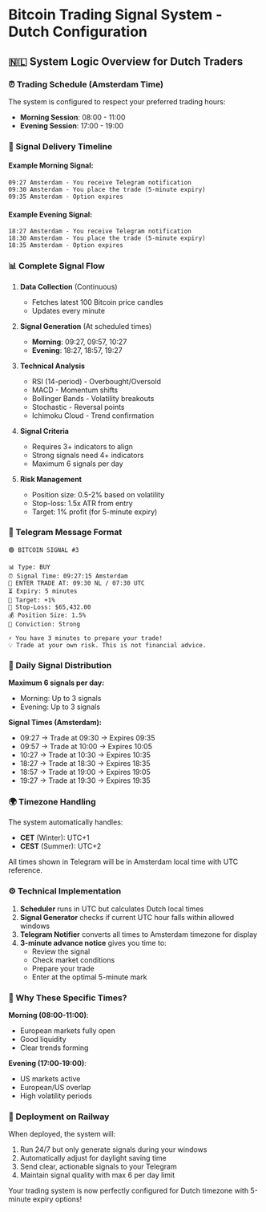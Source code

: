 # Bitcoin Trading Signal System - Dutch Configuration

## 🇳🇱 System Logic Overview for Dutch Traders

### ⏰ Trading Schedule (Amsterdam Time)
The system is configured to respect your preferred trading hours:
- **Morning Session**: 08:00 - 11:00
- **Evening Session**: 17:00 - 19:00

### 📱 Signal Delivery Timeline

#### Example Morning Signal:
```
09:27 Amsterdam - You receive Telegram notification
09:30 Amsterdam - You place the trade (5-minute expiry)
09:35 Amsterdam - Option expires
```

#### Example Evening Signal:
```
18:27 Amsterdam - You receive Telegram notification
18:30 Amsterdam - You place the trade (5-minute expiry)
18:35 Amsterdam - Option expires
```

### 📊 Complete Signal Flow

1. **Data Collection** (Continuous)
   - Fetches latest 100 Bitcoin price candles
   - Updates every minute

2. **Signal Generation** (At scheduled times)
   - **Morning**: 09:27, 09:57, 10:27
   - **Evening**: 18:27, 18:57, 19:27
   
3. **Technical Analysis**
   - RSI (14-period) - Overbought/Oversold
   - MACD - Momentum shifts
   - Bollinger Bands - Volatility breakouts
   - Stochastic - Reversal points
   - Ichimoku Cloud - Trend confirmation

4. **Signal Criteria**
   - Requires 3+ indicators to align
   - Strong signals need 4+ indicators
   - Maximum 6 signals per day

5. **Risk Management**
   - Position size: 0.5-2% based on volatility
   - Stop-loss: 1.5x ATR from entry
   - Target: 1% profit (for 5-minute expiry)

### 💬 Telegram Message Format

```
🟢 BITCOIN SIGNAL #3

📊 Type: BUY
⏰ Signal Time: 09:27:15 Amsterdam
🚀 ENTER TRADE AT: 09:30 NL / 07:30 UTC
⏳ Expiry: 5 minutes
🎯 Target: +1%
🛑 Stop-Loss: $65,432.00
💰 Position Size: 1.5%
💪 Conviction: Strong

⚡ You have 3 minutes to prepare your trade!
💡 Trade at your own risk. This is not financial advice.
```

### 🔄 Daily Signal Distribution

**Maximum 6 signals per day:**
- Morning: Up to 3 signals
- Evening: Up to 3 signals

**Signal Times (Amsterdam):**
- 09:27 → Trade at 09:30 → Expires 09:35
- 09:57 → Trade at 10:00 → Expires 10:05
- 10:27 → Trade at 10:30 → Expires 10:35
- 18:27 → Trade at 18:30 → Expires 18:35
- 18:57 → Trade at 19:00 → Expires 19:05
- 19:27 → Trade at 19:30 → Expires 19:35

### 🌍 Timezone Handling

The system automatically handles:
- **CET** (Winter): UTC+1
- **CEST** (Summer): UTC+2

All times shown in Telegram will be in Amsterdam local time with UTC reference.

### ⚙️ Technical Implementation

1. **Scheduler** runs in UTC but calculates Dutch local times
2. **Signal Generator** checks if current UTC hour falls within allowed windows
3. **Telegram Notifier** converts all times to Amsterdam timezone for display
4. **3-minute advance notice** gives you time to:
   - Review the signal
   - Check market conditions
   - Prepare your trade
   - Enter at the optimal 5-minute mark

### 🎯 Why These Specific Times?

**Morning (08:00-11:00)**:
- European markets fully open
- Good liquidity
- Clear trends forming

**Evening (17:00-19:00)**:
- US markets active
- European/US overlap
- High volatility periods

### 🚀 Deployment on Railway

When deployed, the system will:
1. Run 24/7 but only generate signals during your windows
2. Automatically adjust for daylight saving time
3. Send clear, actionable signals to your Telegram
4. Maintain signal quality with max 6 per day limit

Your trading system is now perfectly configured for Dutch timezone with 5-minute expiry options! 